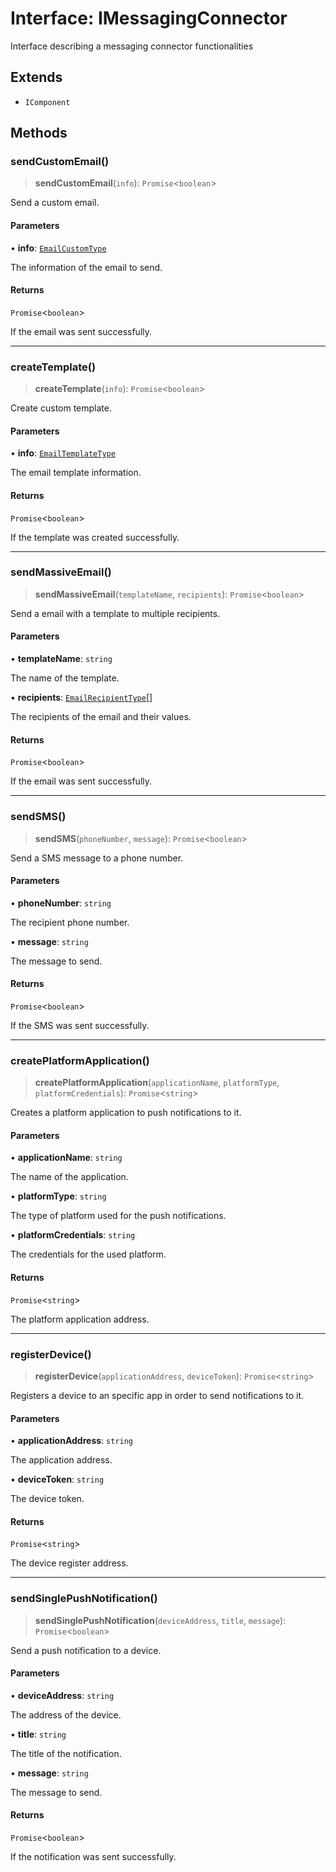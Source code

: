 # Interface: IMessagingConnector

Interface describing a messaging connector functionalities

## Extends

- `IComponent`

## Methods

### sendCustomEmail()

> **sendCustomEmail**(`info`): `Promise`\<`boolean`\>

Send a custom email.

#### Parameters

• **info**: [`EmailCustomType`](EmailCustomType.md)

The information of the email to send.

#### Returns

`Promise`\<`boolean`\>

If the email was sent successfully.

***

### createTemplate()

> **createTemplate**(`info`): `Promise`\<`boolean`\>

Create custom template.

#### Parameters

• **info**: [`EmailTemplateType`](EmailTemplateType.md)

The email template information.

#### Returns

`Promise`\<`boolean`\>

If the template was created successfully.

***

### sendMassiveEmail()

> **sendMassiveEmail**(`templateName`, `recipients`): `Promise`\<`boolean`\>

Send a email with a template to multiple recipients.

#### Parameters

• **templateName**: `string`

The name of the template.

• **recipients**: [`EmailRecipientType`](EmailRecipientType.md)[]

The recipients of the email and their values.

#### Returns

`Promise`\<`boolean`\>

If the email was sent successfully.

***

### sendSMS()

> **sendSMS**(`phoneNumber`, `message`): `Promise`\<`boolean`\>

Send a SMS message to a phone number.

#### Parameters

• **phoneNumber**: `string`

The recipient phone number.

• **message**: `string`

The message to send.

#### Returns

`Promise`\<`boolean`\>

If the SMS was sent successfully.

***

### createPlatformApplication()

> **createPlatformApplication**(`applicationName`, `platformType`, `platformCredentials`): `Promise`\<`string`\>

Creates a platform application to push notifications to it.

#### Parameters

• **applicationName**: `string`

The name of the application.

• **platformType**: `string`

The type of platform used for the push notifications.

• **platformCredentials**: `string`

The credentials for the used platform.

#### Returns

`Promise`\<`string`\>

The platform application address.

***

### registerDevice()

> **registerDevice**(`applicationAddress`, `deviceToken`): `Promise`\<`string`\>

Registers a device to an specific app in order to send notifications to it.

#### Parameters

• **applicationAddress**: `string`

The application address.

• **deviceToken**: `string`

The device token.

#### Returns

`Promise`\<`string`\>

The device register address.

***

### sendSinglePushNotification()

> **sendSinglePushNotification**(`deviceAddress`, `title`, `message`): `Promise`\<`boolean`\>

Send a push notification to a device.

#### Parameters

• **deviceAddress**: `string`

The address of the device.

• **title**: `string`

The title of the notification.

• **message**: `string`

The message to send.

#### Returns

`Promise`\<`boolean`\>

If the notification was sent successfully.
